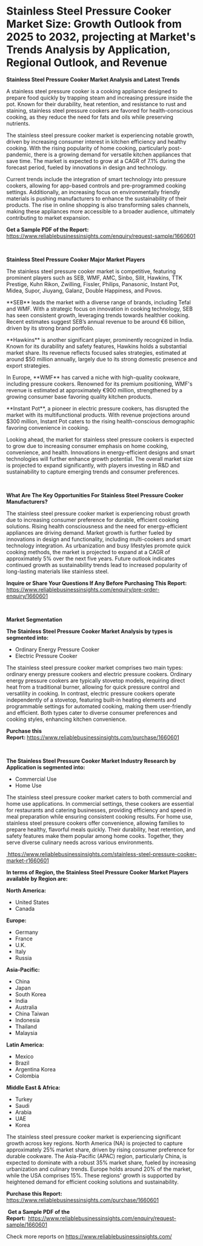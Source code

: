 <p><h1>Stainless Steel Pressure Cooker Market Size: Growth Outlook from 2025 to 2032, projecting at Market's Trends Analysis by Application, Regional Outlook, and Revenue</h1></p><p><strong>Stainless Steel Pressure Cooker Market Analysis and Latest Trends</strong></p>
<p><p>A stainless steel pressure cooker is a cooking appliance designed to prepare food quickly by trapping steam and increasing pressure inside the pot. Known for their durability, heat retention, and resistance to rust and staining, stainless steel pressure cookers are favored for health-conscious cooking, as they reduce the need for fats and oils while preserving nutrients.</p><p>The stainless steel pressure cooker market is experiencing notable growth, driven by increasing consumer interest in kitchen efficiency and healthy cooking. With the rising popularity of home cooking, particularly post-pandemic, there is a growing demand for versatile kitchen appliances that save time. The market is expected to grow at a CAGR of 7.1% during the forecast period, fueled by innovations in design and technology.</p><p>Current trends include the integration of smart technology into pressure cookers, allowing for app-based controls and pre-programmed cooking settings. Additionally, an increasing focus on environmentally friendly materials is pushing manufacturers to enhance the sustainability of their products. The rise in online shopping is also transforming sales channels, making these appliances more accessible to a broader audience, ultimately contributing to market expansion.</p></p>
<p><strong>Get a Sample PDF of the Report:&nbsp;</strong> <a href="https://www.reliablebusinessinsights.com/enquiry/request-sample/1660601?utm_campaign=2174&utm_medium=2&utm_source=Github&utm_content=ia&utm_term=08022025&utm_id=stainless-steel-pressure-cooker">https://www.reliablebusinessinsights.com/enquiry/request-sample/1660601</a></p>
<p>&nbsp;</p>
<p><strong>Stainless Steel Pressure Cooker Major Market Players</strong></p>
<p><p>The stainless steel pressure cooker market is competitive, featuring prominent players such as SEB, WMF, AMC, Sinbo, Silit, Hawkins, TTK Prestige, Kuhn Rikon, Zwilling, Fissler, Philips, Panasonic, Instant Pot, Midea, Supor, Jiuyang, Galanz, Double Happiness, and Povos. </p><p>**SEB** leads the market with a diverse range of brands, including Tefal and WMF. With a strategic focus on innovation in cooking technology, SEB has seen consistent growth, leveraging trends towards healthier cooking. Recent estimates suggest SEB’s annual revenue to be around €6 billion, driven by its strong brand portfolio.</p><p>**Hawkins** is another significant player, prominently recognized in India. Known for its durability and safety features, Hawkins holds a substantial market share. Its revenue reflects focused sales strategies, estimated at around $50 million annually, largely due to its strong domestic presence and export strategies.</p><p>In Europe, **WMF** has carved a niche with high-quality cookware, including pressure cookers. Renowned for its premium positioning, WMF's revenue is estimated at approximately €900 million, strengthened by a growing consumer base favoring quality kitchen products.</p><p>**Instant Pot**, a pioneer in electric pressure cookers, has disrupted the market with its multifunctional products. With revenue projections around $300 million, Instant Pot caters to the rising health-conscious demographic favoring convenience in cooking.</p><p>Looking ahead, the market for stainless steel pressure cookers is expected to grow due to increasing consumer emphasis on home cooking, convenience, and health. Innovations in energy-efficient designs and smart technologies will further enhance growth potential. The overall market size is projected to expand significantly, with players investing in R&D and sustainability to capture emerging trends and consumer preferences.</p></p>
<p>&nbsp;</p>
<p><strong>What Are The Key Opportunities For Stainless Steel Pressure Cooker Manufacturers?</strong></p>
<p><p>The stainless steel pressure cooker market is experiencing robust growth due to increasing consumer preference for durable, efficient cooking solutions. Rising health consciousness and the need for energy-efficient appliances are driving demand. Market growth is further fueled by innovations in design and functionality, including multi-cookers and smart technology integration. As urbanization and busy lifestyles promote quick cooking methods, the market is projected to expand at a CAGR of approximately 5% over the next five years. Future outlook indicates continued growth as sustainability trends lead to increased popularity of long-lasting materials like stainless steel.</p></p>
<p><strong>Inquire or Share Your Questions If Any Before Purchasing This Report:</strong> <a href="https://www.reliablebusinessinsights.com/enquiry/pre-order-enquiry/1660601?utm_campaign=2174&utm_medium=2&utm_source=Github&utm_content=ia&utm_term=08022025&utm_id=stainless-steel-pressure-cooker">https://www.reliablebusinessinsights.com/enquiry/pre-order-enquiry/1660601</a></p>
<p>&nbsp;</p>
<p><strong>Market Segmentation</strong></p>
<p><strong>The Stainless Steel Pressure Cooker Market Analysis by types is segmented into:</strong></p>
<p><ul><li>Ordinary Energy Pressure Cooker</li><li>Electric Pressure Cooker</li></ul></p>
<p><p>The stainless steel pressure cooker market comprises two main types: ordinary energy pressure cookers and electric pressure cookers. Ordinary energy pressure cookers are typically stovetop models, requiring direct heat from a traditional burner, allowing for quick pressure control and versatility in cooking. In contrast, electric pressure cookers operate independently of a stovetop, featuring built-in heating elements and programmable settings for automated cooking, making them user-friendly and efficient. Both types cater to diverse consumer preferences and cooking styles, enhancing kitchen convenience.</p></p>
<p><strong>Purchase this Report:&nbsp;</strong><a href="https://www.reliablebusinessinsights.com/purchase/1660601?utm_campaign=2174&utm_medium=2&utm_source=Github&utm_content=ia&utm_term=08022025&utm_id=stainless-steel-pressure-cooker">https://www.reliablebusinessinsights.com/purchase/1660601</a></p>
<p>&nbsp;</p>
<p><strong>The Stainless Steel Pressure Cooker Market Industry Research by Application is segmented into:</strong></p>
<p><ul><li>Commercial Use</li><li>Home Use</li></ul></p>
<p><p>The stainless steel pressure cooker market caters to both commercial and home use applications. In commercial settings, these cookers are essential for restaurants and catering businesses, providing efficiency and speed in meal preparation while ensuring consistent cooking results. For home use, stainless steel pressure cookers offer convenience, allowing families to prepare healthy, flavorful meals quickly. Their durability, heat retention, and safety features make them popular among home cooks. Together, they serve diverse culinary needs across various environments.</p></p>
<p><a href="https://www.reliablebusinessinsights.com/stainless-steel-pressure-cooker-market-r1660601?utm_campaign=2174&utm_medium=2&utm_source=Github&utm_content=ia&utm_term=08022025&utm_id=stainless-steel-pressure-cooker">&nbsp;https://www.reliablebusinessinsights.com/stainless-steel-pressure-cooker-market-r1660601</a></p>
<p><strong>In terms of Region, the Stainless Steel Pressure Cooker Market Players available by Region are:</strong></p>
<p>
    <p> <strong> North America: </strong>
        <ul>
            <li>United States</li>
            <li>Canada</li>
        </ul>
        </p> 
    <p> <strong> Europe: </strong>
        <ul>
            <li>Germany</li>
            <li>France</li>
            <li>U.K.</li>
            <li>Italy</li>
            <li>Russia</li>
        </ul>
        </p> 
    <p> <strong> Asia-Pacific: </strong>
        <ul>
            <li>China</li>
            <li>Japan</li>
            <li>South Korea</li>
            <li>India</li>
            <li>Australia</li>
            <li>China Taiwan</li>
            <li>Indonesia</li>
            <li>Thailand</li>
            <li>Malaysia</li>
        </ul>
        </p> 
    <p> <strong> Latin America: </strong>
        <ul>
            <li>Mexico</li>
            <li>Brazil</li>
            <li>Argentina Korea</li>
            <li>Colombia</li>
        </ul>
        </p> 
    <p> <strong> Middle East & Africa: </strong>
        <ul>
            <li>Turkey</li>
            <li>Saudi</li>
            <li>Arabia</li>
            <li>UAE</li>
            <li>Korea</li>
        </ul>
    </p>
    </p>
<p><p>The stainless steel pressure cooker market is experiencing significant growth across key regions. North America (NA) is projected to capture approximately 25% market share, driven by rising consumer preference for durable cookware. The Asia-Pacific (APAC) region, particularly China, is expected to dominate with a robust 35% market share, fueled by increasing urbanization and culinary trends. Europe holds around 20% of the market, while the USA comprises 15%. These regions' growth is supported by heightened demand for efficient cooking solutions and sustainability.</p></p>
<p><strong>Purchase this Report: </strong><a href="https://www.reliablebusinessinsights.com/purchase/1660601?utm_campaign=2174&utm_medium=2&utm_source=Github&utm_content=ia&utm_term=08022025&utm_id=stainless-steel-pressure-cooker">https://www.reliablebusinessinsights.com/purchase/1660601</a></p>
<p>&nbsp;<strong>Get a Sample PDF of the Report:&nbsp;&nbsp;</strong><a href="https://www.reliablebusinessinsights.com/enquiry/request-sample/1660601?utm_campaign=2174&utm_medium=2&utm_source=Github&utm_content=ia&utm_term=08022025&utm_id=stainless-steel-pressure-cooker">https://www.reliablebusinessinsights.com/enquiry/request-sample/1660601</a></p>
<p><strong></strong></p>
<p>Check more reports on <a href="https://www.reliablebusinessinsights.com/?utm_campaign=2174&utm_medium=2&utm_source=Github&utm_content=ia&utm_term=08022025&utm_id=stainless-steel-pressure-cooker">https://www.reliablebusinessinsights.com/</a></p>